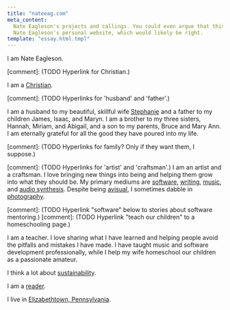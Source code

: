 ```yaml
---
title: "nateeag.com"
meta_content:
  Nate Eagleson's projects and callings. You could even argue that this is
  Nate Eagleson's personal website, which would likely be right.
template: "essay.html.tmpl"
---
```


I am Nate Eagleson.

[comment]: (TODO Hyperlink for Christian.)

I am a [Christian](/christianity/).

[comment]: (TODO Hyperlinks for 'husband' and 'father'.)

I am a husband to my beautiful, skillful wife
[Stephanie](https://stephaniegaileagleson.com) and a father to my children
James, Isaac, and Maryn. I am a brother to my three sisters, Hannah, Miriam,
and Abigail, and a son to my parents, Bruce and Mary Ann. I am eternally
grateful for all the good they have poured into my life.

[comment]: (TODO Hyperlinks for family? Only if they want them, I suppose.)

[comment]: (TODO Hyperlinks for 'artist' and 'craftsman'.)
I am an artist and a craftsman. I love bringing new things into being and
helping them grow into what they should be. My primary mediums are
[software](/software/), [writing](/writing/), [music](/music/), and
[audio synthesis](/audio-synthesis/). Despite being
[avisual](https://en.wikipedia.org/wiki/Aphantasia),
I sometimes dabble in [photography](/photos/).

[comment]: (TODO Hyperlink "software" below to stories about software mentoring.)
[comment]: (TODO Hyperlink "teach our children" to a homeschooling page.)

I am a teacher. I love sharing what I have learned and helping people avoid the
pitfalls and mistakes I have made. I have taught music and software development
professionally, while I help my wife homeschool our children as a passionate
amateur.

I think a lot about [sustainability](/sustaining/).

I am a [reader](/reading/).

I live in [Elizabethtown, Pennsylvania](https://www.etownonline.com/).
